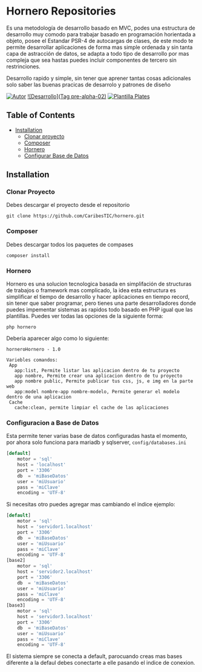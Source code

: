 # Hornero Repositories


Es una metodología de desarrollo basado en MVC, podes una estructura de desarrollo muy comodo para trabajar basado en programación horientada a objeto, posee el Estandar PSR-4 de autocargas de clases, de este modo te permite desarrollar aplicaciones de forma mas simple ordenada y sin tanta capa de astracción de datos, se adapta a todo tipo de desarrollo por mas compleja que sea hastas puedes incluir componentes de tercero sin restrinciones.

Desarrollo rapido y simple, sin tener que aprener tantas cosas adicionales solo saber las buenas pracicas de desarrolo y patrones de diseño

[![Autor](@gbolivarb)](https://twitter.com/gbolivarb)
[![Desarrollo](Tag pre-alpha-02)](https://github.com/CaribesTIC/hornero/tree/pre-alpha-02)
[![Plantilla Plates](http://platesphp.com/logo.png)](http://platesphp.com/)

## Table of Contents

- <a href="#installation">Installation</a>
    - <a href="#clonar">Clonar proyecto</a>
    - <a href="#composer">Composer</a>
    - <a href="#hornero">Hornero</a>
    - <a href="#config">Configurar Base de Datos</a>

## Installation

### Clonar Proyecto

Debes descargar el proyecto desde el repositorio 
```terminal
git clone https://github.com/CaribesTIC/hornero.git 
```

### Composer
Debes descargar todos los paquetes de compases

```terminal
composer install 
```


### Hornero
Hornero es una solucion tecnologica basada en simplifación de 
structuras de trabajos o framework mas complicado, la idea esta 
estructura es simplificar el tiempo de desarrollo y hacer aplicaciones 
en tiempo record, sin tener que saber programar, pero tienes una parte 
desarrolladores donde puedes impementar sistemas as rapidos todo basado
 en PHP igual que las plantillas. 
Puedes ver todas las opciones de la siguiente forma:
```terminal
php hornero 
```
Deberia aparecer algo como lo siguiente:
```terminal
horneroHornero - 1.0

Variebles comandos:
 App
   app:list, Permite listar las aplicacion dentro de tu proyecto
   app nombre, Permite crear una aplicacion dentro de tu proyecto
   app nombre public, Permite publicar tus css, js, e img en la parte web
   app:model nombre-app nombre-modelo, Permite generar el modelo dentro de una aplicacion
 Cache
   cache:clean, permite limpiar el cache de las aplicaciones
```

### Configuracion a Base de Datos
Esta permite tener varias base de datos configuradas hasta el momento, por ahora solo funciona para mariadb y sqlserver, `config/databases.ini`
```php
[default]
    motor = 'sql'
    host = 'localhost'
    port = '3306'
    db  = 'miBaseDatos'
    user = 'miUsuario'
    pass = 'miClave'
    encoding = 'UTF-8'
```
Si necesitas otro puedes agregar mas cambiando el indice ejemplo:

```php
[default]
    motor = 'sql'
    host = 'servidor1.localhost'
    port = '3306'
    db  = 'miBaseDatos'
    user = 'miUsuario'
    pass = 'miClave'
    encoding = 'UTF-8'
[base2]
    motor = 'sql'
    host = 'servidor2.localhost'
    port = '3306'
    db  = 'miBaseDatos'
    user = 'miUsuario'
    pass = 'miClave'
    encoding = 'UTF-8'
[base3]
    motor = 'sql'
    host = 'servidor3.localhost'
    port = '3306'
    db  = 'miBaseDatos'
    user = 'miUsuario'
    pass = 'miClave'
    encoding = 'UTF-8'
```
El sistema siempre se conecta a default, parocuando creas mas bases diferente a la defaul debes conectarte a elle pasando el indice de conexion.